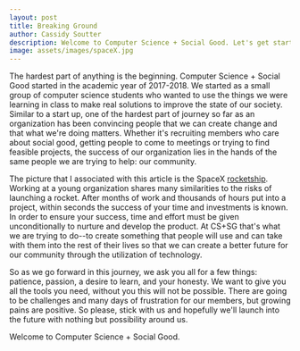 ```yaml
---
layout: post
title: Breaking Ground
author: Cassidy Soutter
description: Welcome to Computer Science + Social Good. Let's get started.
image: assets/images/spaceX.jpg
---
```


The hardest part of anything is the beginning. Computer Science + Social Good started in the academic year of 2017-2018. We started as a small group of computer science students who wanted to use the things we were learning in class to make real solutions to improve the state of our society. Similar to a start up, one of the hardest part of journey so far as an organization has been convincing people that we can create change and that what we're doing matters. Whether it's recruiting members who care about social good, getting people to come to meetings or trying to find feasible projects, the success of our organization lies in the hands of the same people we are trying to help: our community.

The picture that I associated with this article is the SpaceX <a href="https://www.universetoday.com/wp-content/uploads/2016/04/26405462060_81f8289687_k.jpg">rocketship</a>. Working at a young organization shares many similarities to the risks of launching a rocket. After months of work and thousands of hours put into a project, within seconds the success of your time and investments is known. In order to ensure your success, time and effort must be given unconditionally to nurture and develop the product. At CS+SG that's what we are trying to do--to create something that people will use and can take with them into the rest of their lives so that we can create a better future for our community through the utilization of technology.

So as we go forward in this journey, we ask you all for a few things: patience, passion, a desire to learn, and your honesty. We want to give you all the tools you need, without you this will not be possible. There are going to be challenges and many days of frustration for our members, but growing pains are positive. So please, stick with us and hopefully we'll launch into the future with nothing but possibility around us.

Welcome to Computer Science + Social Good.

